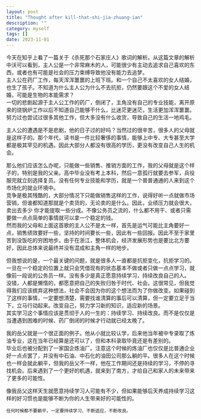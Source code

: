```yaml
---
layout: post
title: "Thought after kill-that-shi-jia-zhuang-ian"
description: ""
category: myself
tags: []
date: 2023-11-01
---
```


今天在知乎上看了一篇关于《杀死那个石家庄人》歌词的解析。从这篇文章的解析中沃可以看到，主人公是一个非常麻木的人，可能很少有主动去追求自己喜欢的东西，或者也有可能是社会的压力束缚导致他没有能力去追梦。  
主人公在药厂工作，每天浑浑噩噩的上班下班。和一个自己不太喜欢的女人结婚，也生了孩子。不知道为什么主人公为什么不去抗拒，仍然要跟这个不爱的女人结婚，可能是生物的本能需求？  
一切的悲剧起源于主人公工作的药厂，倒闭了，主角没有自己的专业技能，离开原来的烧锅炉工作以后不知道自己能够干什么，比迷茫更迷茫，生活更加浑浑噩噩。努力过也尝试过很多其他工作，但大多没有什么收货，导致自己的生活一地鸡毛。  

主人公的遭遇是不是悲剧，他的日子过的好吗？当然过的很辛苦，很多人的父母就是这样子的。那个年代，读书是一件比较奢侈的事情，能够上中专、大专甚至大学都是极其罕见的机遇。因此大部分人都没有很高的学历，更没有改变自己人生的机会。  

那么他们应该怎么办呢，只能做一些销售、推销方面的工作，我的父母就是这个样子的，特别是我的父亲。高中毕业没有考上本科，然后一意孤行就要去参军，兵役服完就立刻选择复员。没有任何专业技能和学历，就是一个普普通通的人来到这个市场化的就业环境中。  
竞争是极其残酷的，大部分情况下只能做销售这样的工作，说得好听一点就做市场营销，但谁都知道那就是个卖货的，无论卖的是什么。因此，业绩压力就会很大，卖出去多少 你才能提取一些分成。不像公务员之流的，什么都不用干、或者只需要做一点点简单的事情就可以拿一个稳定的钱。  
然而我的父母和上面这首歌的主人公不是太一样，首先是运气可能比主角要好一点，销售绩效要好一些，坚持的时间要长一些，因此有一些回报。因此不至于家里苦到没饭吃的穷困地步。由于在浙江，整体机会，经济发展形势也是要比北方要好，因此总体来说最终并没有混成和主角一样的地步。  

但我想说的是，一个最关键的问题，就是很多人一直都是抗拒变化，抗拒学习的。一旦在一个稳定的位置上就只会凭借现有的状态基本不做或者只做一点点学习，就像前一段说的公务员一样。没有多少是真正愿意持续学习，持续改良自己的人。  
没错，人都是懒惰的，都愿意把自己的失败归咎于时代、社会。这很常见，但我觉得我们应该摈弃这种想法，社会不会因为你的这个想法而为了你做改变。如果碰到了这样的事情，一定要想清楚，需要找谁清算的事后可以清算，但一定要立足于当下，立马行动起来。改变自己，努力学习新的知识，适应新的场景。  
其实学习这个事情应该是贯彻于人的一生的：持续学习、持续改良。而不是仅仅是当遭遇到困难的时候、药厂倒闭的时候才行动就已经太晚了。  

我的岳父就是一个很正面的例子。他从小就比较认学，后来他当年被中专录取了炼油专业，这在当年已经算是还可以了，但和本科录取毕竟还是有差别的。  
毕业后也被分配到了一家国企炼油厂。注意这个时候的炼油厂也仅仅是比普通企业好一点点罢了，并没有中石油、中石化的油田公司那么躺的平。很多人在这个时候也一样会就此躺平，但我的岳父不一样，他在工作期间还是持续的学习，不停的寻找机会。后来遇到了一个更好的机遇，就来到了南方，才给自己和家人的未来带来了更多的可能性。

像我岳父这样天生就愿意持续学习人可能有不少，但如果能够后天养成持续学习这样的好习惯也是能够不断为你的人生带来好的可能性的。

```
任何时候都不要躺平，一定要持续学习、不断适应，不断改良。
```

